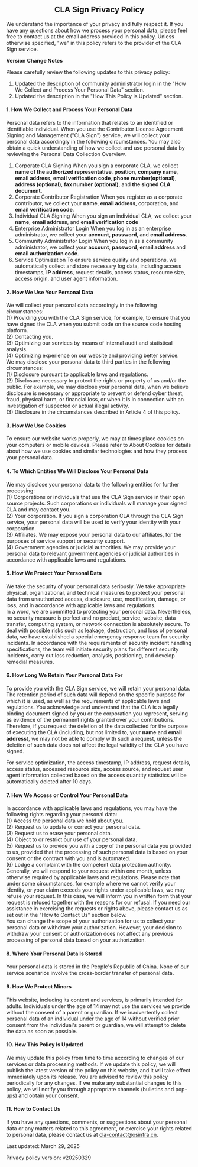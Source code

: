 ## <center>CLA Sign Privacy Policy</center>

We understand the importance of your privacy and fully respect it. If you have any questions about how we process your personal data, please feel free to contact us at the email address provided in this policy. Unless otherwise specified, "we" in this policy refers to the provider of the CLA Sign service.

**Version Change Notes**

Please carefully review the following updates to this privacy policy:

1. Updated the description of community administrator login in the "How We Collect and Process Your Personal Data" section.
2. Updated the description in the "How This Policy Is Updated" section.

#### 1. How We Collect and Process Your Personal Data
Personal data refers to the information that relates to an identified or identifiable individual. When you use the Contributor License Agreement Signing and Management ("CLA Sign") service, we will collect your personal data accordingly in the following circumstances. You may also obtain a quick understanding of how we collect and use personal data by reviewing the <span id="information-list">Personal Data Collection Overview</span>.
1. Corporate CLA Signing
    When you sign a corporate CLA, we collect **name of the authorized representative**, **position**, **company name**, **email address**, **email verification code**, **phone number(optional)**, **address (optional)**, **fax number (optional)**, and **the signed CLA document**.
2. Corporate Contributor Registration
    When you register as a corporate contributor, we collect your **name**, **email address**, corporation, and **email verification code**.
3. Individual CLA Signing
    When you sign an individual CLA, we collect your **name**, **email address**, and **email verification code**
4. Enterprise Administrator Login
    When you log in as an enterprise administrator, we collect your **account**, **password**, and **email address**.
5. Community Administrator Login
    When you log in as a community administrator, we collect your **account**, **password**, **email address** and **email authorization code**.
6. Service Optimization
    To ensure service quality and operations, we automatically collect and store necessary log data, including access timestamps, **IP address**, request details, access status, resource size, access origin, and user agent information.

#### 2. How We Use Your Personal Data
We will collect your personal data accordingly in the following circumstances:  
(1) Providing you with the CLA Sign service, for example, to ensure that you have signed the CLA when you submit code on the source code hosting platform.  
(2) Contacting you.  
(3) Optimizing our services by means of internal audit and statistical analysis.  
(4) Optimizing experience on our website and providing better service.  
We may disclose your personal data to third parties in the following circumstances:  
(1) Disclosure pursuant to applicable laws and regulations.  
(2) Disclosure necessary to protect the rights or property of us and/or the public. For example, we may disclose your personal data, when we believe disclosure is necessary or appropriate to prevent or defend cyber threat, fraud, physical harm, or financial loss, or when it is in connection with an investigation of suspected or actual illegal activity.  
(3) Disclosure in the circumstances described in Article 4 of this policy.  
#### 3. How We Use Cookies
To ensure our website works properly, we may at times place cookies on your computers or mobile devices. Please refer to <span id="about-cookie">About Cookies</span> for details about how we use cookies and similar technologies and how they process your personal data.
#### 4. To Which Entities We Will Disclose Your Personal Data
We may disclose your personal data to the following entities for further processing:  
(1) Corporations or individuals that use the CLA Sign service in their open source projects. Such corporations or individuals will manage your signed CLA and may contact you.  
(2) Your corporation. If you sign a corporation CLA through the CLA Sign service, your personal data will be used to verify your identity with your corporation.  
(3) Affiliates. We may expose your personal data to our affiliates, for the purposes of service support or security support.  
(4) Government agencies or judicial authorities. We may provide your personal data to relevant government agencies or judicial authorities in accordance with applicable laws and regulations.  
#### 5. How We Protect Your Personal Data
We take the security of your personal data seriously. We take appropriate physical, organizational, and technical measures to protect your personal data from unauthorized access, disclosure, use, modification, damage, or loss, and in accordance with applicable laws and regulations.  
In a word, we are committed to protecting your personal data. Nevertheless, no security measure is perfect and no product, service, website, data transfer, computing system, or network connection is absolutely secure. To deal with possible risks such as leakage, destruction, and loss of personal data, we have established a special emergency response team for security incidents. In accordance with the requirements of security incident handling specifications, the team will initiate security plans for different security incidents, carry out loss reduction, analysis, positioning, and develop remedial measures.  
#### 6. How Long We Retain Your Personal Data For
To provide you with the CLA Sign service, we will retain your personal data. The retention period of such data will depend on the specific purpose for which it is used, as well as the requirements of applicable laws and regulations.
You acknowledge and understand that the CLA is a legally binding document signed by you or the corporation you represent, serving as evidence of the permanent rights granted over your contributions. Therefore, if you request the deletion of the data collected for the purpose of executing the CLA (including, but not limited to, your **name** and **email address**), we may not be able to comply with such a request, unless the deletion of such data does not affect the legal validity of the CLA you have signed.

For service optimization, the access timestamp, IP address, request details, access status, accessed resource size, access source, and request user agent information collected based on the access quantity statistics will be automatically deleted after 10 days.
#### 7. How We Access or Control Your Personal Data
In accordance with applicable laws and regulations, you may have the following rights regarding your personal data:  
(1) Access the personal data we hold about you.  
(2) Request us to update or correct your personal data.  
(3) Request us to erase your personal data.  
(4) Object to or restrict our use of your personal data.  
(5) Request us to provide you with a copy of the personal data you provided to us, provided that the processing of such personal data is based on your consent or the contract with you and is automated.  
(6) Lodge a complaint with the competent data protection authority.  
Generally, we will respond to your request within one month, unless otherwise required by applicable laws and regulations. Please note that under some circumstances, for example where we cannot verify your identity, or your claim exceeds your rights under applicable laws, we may refuse your request. In this case, we will inform you in written form that your request is refused together with the reasons for our refusal. If you need our assistance in exercising the requests or rights above, please contact us as set out in the "How to Contact Us" section below.  
You can change the scope of your authorization for us to collect your personal data or withdraw your authorization. However, your decision to withdraw your consent or authorization does not affect any previous processing of personal data based on your authorization.  
#### 8. Where Your Personal Data Is Stored
Your personal data is stored in the People's Republic of China. None of our service scenarios involve the cross-border transfer of personal data.  
#### 9. How We Protect Minors
This website, including its content and services, is primarily intended for adults. Individuals under the age of 14 may not use the services we provide without the consent of a parent or guardian. If we inadvertently collect personal data of an individual under the age of 14 without verified prior consent from the individual's parent or guardian, we will attempt to delete the data as soon as possible.
#### 10. How This Policy Is Updated
We may update this policy from time to time according to changes of our services or data processing methods. If we update this policy, we will publish the latest version of the policy on this website, and it will take effect immediately upon its release. You are advised to review this policy periodically for any changes. If we make any substantial changes to this policy, we will notify you through appropriate channels (bulletins and pop-ups) and obtain your consent.  
#### 11. How to Contact Us
If you have any questions, comments, or suggestions about your personal data or any matters related to this agreement, or exercise your rights related to personal data, please contact us at cla-contact@osinfra.cn.

Last updated: March 29, 2025

Privacy policy version: v20250329
